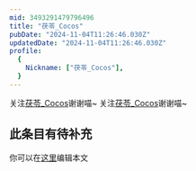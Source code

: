 ```yaml
---
mid: 3493291479796496
title: "茯苓_Cocos"
pubDate: "2024-11-04T11:26:46.030Z"
updatedDate: "2024-11-04T11:26:46.030Z"
profile:
  {
    Nickname: ["茯苓_Cocos"],
  }
---
```


关注[茯苓_Cocos](https://space.bilibili.com/3493291479796496)谢谢喵~ 关注[茯苓_Cocos](https://space.bilibili.com/3493291479796496)谢谢喵~

## 此条目有待补充
你可以在[这里](https://github.com/Yuhanawa/VTuber.ICU-Content/edit/master/v/茯苓_Cocos/index.md)编辑本文
